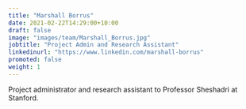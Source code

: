 ```yaml
---
title: "Marshall Borrus"
date: 2021-02-22T14:29:00+10:00
draft: false
image: "images/team/Marshall_Borrus.jpg"
jobtitle: "Project Admin and Research Assistant"
linkedinurl: "https://www.linkedin.com/marshall-borrus"
promoted: false
weight: 1
---
```


Project administrator and research assistant to Professor Sheshadri at Stanford. 

